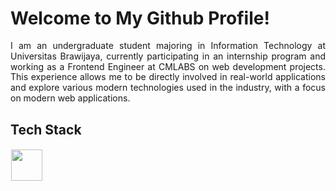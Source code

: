 # Welcome to My Github Profile!
<p align="justify" style="text-justify: inter-word; line-height: 1.2;">
I am an undergraduate student majoring in Information Technology at Universitas Brawijaya, currently participating in an internship program and working as a Frontend Engineer at CMLABS on web development projects. This experience allows me to be directly involved in real-world applications and explore various modern technologies used in the industry, with a focus on modern web applications.
</p>




## Tech Stack
  <img src="https://skillicons.dev/icons?i=javascript,cpp,html,css,nodejs,react,bootstrap,photoshop,python,flutter,debian,tailwind,php,docker,figma" height="50" style="margin: 1px"/> 
</p>







